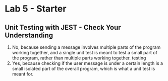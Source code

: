 # Lab 5 - Starter
## Unit Testing with JEST - Check Your Understanding
1. No, because sending a message involves multiple parts of the program working together, and a single unit test is meant to test a small part of the program, rather than multiple parts working together.
testing
2. Yes, because checking if the user message is under a certain length is a small isolated part of the overall program, which is what a unit test is meant for.